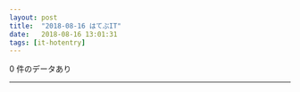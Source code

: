 ```yaml
---
layout: post
title:  "2018-08-16 はてぶIT"
date:   2018-08-16 13:01:31
tags: [it-hotentry]
---
```

0 件のデータあり

<hr>
